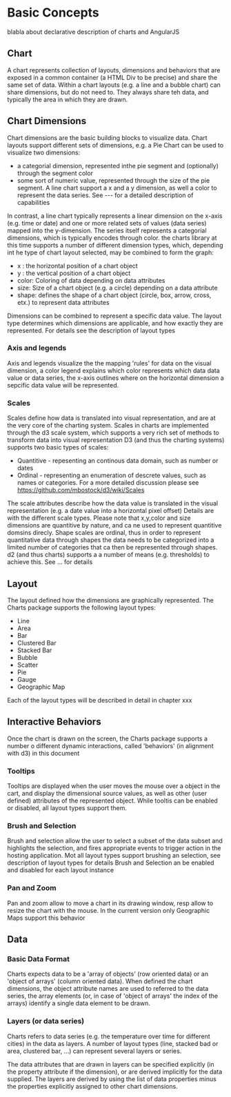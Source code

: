 # Basic Concepts

blabla about declarative description of charts and AngularJS

## Chart

A chart represents collection of layouts, dimensions and behaviors that are exposed in a common container (a HTML Div to be precise) and share the same set of data. Within a chart layouts (e.g. a line and a bubble chart) can share dimensions, but do not need to. 
They always share teh data, and typically the area in which they are drawn. 

## Chart Dimensions

Chart dimensions are the basic building blocks to visualize data. Chart layouts support different sets of dimensions, e.g. a Pie Chart can be used to visualize two dimensions:
* a categorial dimension, represented inthe pie segment and (optionally) through the segment color
* some sort of numeric value, represented through the size of the pie segment. 
A line chart support a x and a y dimension, as well a color to represent the data series. See --- for a detailed description of capabilities

In contrast, a line chart typically represents a linear dimension on the x-axis (e.g. time or date) and one or more related sets of values (data series) mapped into the y-dimension. The series itself represents a categorial dimensions, which is typically encodes through color. 
the charts library at this time supports a number of different dimension types, which, depending int he type of chart layout selected, may be combined to form the graph:

* x : the horizontal position of a chart object
* y : the vertical position of a chart object
* color: Coloring of data depending on data attributes
* size: Size of a chart object (e.g. a circle) depending on a data attribute
* shape: defines the shape of a chart object (circle, box, arrow, cross, etx.) to represent data attributes

Dimensions can be combined to represent a specific data value. The layout type determines which dimensions are applicable, and how exactly they are represented. For details see the description of layout types

### Axis and legends

Axis and legends visualize the the mapping 'rules' for data on the visual dimension, a color legend explains which color represents which data data value or data series, the x-axis outlines where on the horizontal dimension a sepcific data value will be represented.

### Scales

Scales define how data is translated into visual representation, and are at the very core of the charting system. Scales in charts are implemented through the d3 scale system, which supports a very rich set of methods to transform data into visual representation
D3 (and thus the charting systems) supports two basic types of scales:
* Quantitive - repesenting an continous data domain, such as number or dates
* Ordinal - representing an enumeration of descrete values, such as names or categories. 
For a more detailed discussion please see <https://github.com/mbostock/d3/wiki/Scales>

The scale attributes describe how the data value is translated in the visual representation (e.g. a date value into a horizontal pixel offset) Details are with the different scale types. Please note that x,y,color and size dimensions are quantitive by nature, and ca ne used to represent quantitive domsins direcly. 
Shape scales are ordinal, thus in order to represent quantitative data through shapes the data needs to be categorized into a limited number of categories that ca then be represented through shapes. d2 (and thus charts) supports a a number of means (e.g. thresholds) to achieve this. See ... for details

## Layout

The layout defined how the dimensions are graphically represented. The Charts package supports the following layout types:

* Line 
* Area
* Bar
* Clustered Bar
* Stacked Bar
* Bubble
* Scatter
* Pie
* Gauge
* Geographic Map

Each of the layout types will be described in detail in chapter xxx

## Interactive Behaviors 

Once the chart is drawn on the screen, the Charts package supports a number o different dynamic interactions, called 'behaviors' (in alignment with d3) in this document

### Tooltips

Tooltips are displayed when the user moves the mouse over a object in the cart, and display the dimensional source values, as well as other (user defined) attributes of the represented object. While tooltis can be enabled or disabled, all layout types support them.

### Brush and Selection

Brush and selection allow the user to select a subset of the data subset and highlights the selection, and fires appropriate events to trigger action in the hosting application. Mot all layout types support brushing an selection, see description of layout types for details
Brush and Selection an be enabled and disabled for each layout instance

### Pan and Zoom

Pan and zoom allow to move a chart in its drawing window, resp allow to resize the chart with the mouse. In the current version only Geographic Maps support this behavior

## Data 

### Basic Data Format

Charts expects data to be a 'array of objects' (row oriented data) or an 'object of arrays' (column oriented data). When defined the chart dimensions, the object attribute names are used to referred to the data series, the array elements (or, in case of 'object of arrays' the index of the arrays) identify a single data element to be drawn.

### Layers (or data series) 

Charts refers to data series (e.g. the temperature over time for different cities) in the data as layers. A number of layout types (line, stacked bad or area, clustered bar, ...) can represent several layers or series. 

The data attributes that are drawn in layers can be specified explicitly (in the property attribute if the dimension), or are derived implicitly for the data supplied. The layers are derived by using the list of data properties minus the properties explicitly assigned to other chart dimensions. 
 


